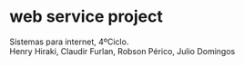 <h1>web service project</h1>

Sistemas para internet, 4ºCiclo. <br>
Henry Hiraki, Claudir Furlan, Robson Périco, Julio Domingos
